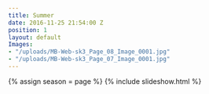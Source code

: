 ```yaml
---
title: Summer
date: 2016-11-25 21:54:00 Z
position: 1
layout: default
Images:
- "/uploads/MB-Web-sk3_Page_08_Image_0001.jpg"
- "/uploads/MB-Web-sk3_Page_07_Image_0001.jpg"
---
```


{% assign season = page %}
{% include slideshow.html %}
